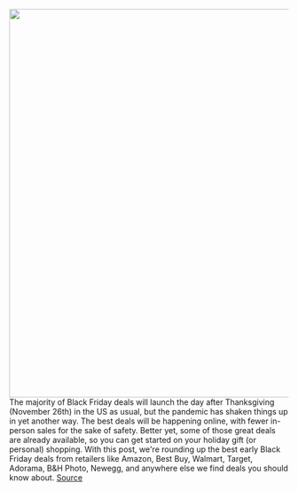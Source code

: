 <img src='https://cdn.vox-cdn.com/thumbor/FpqCmeCjoGKEX6gNErQx7u__c-4=/0x0:2040x1360/1200x800/filters:focal(857x517:1183x843)/cdn.vox-cdn.com/uploads/chorus_image/image/67798745/dseifert_201020_4247_0006.0.10.jpg' width='700px' /><br/>
The majority of Black Friday deals will launch the day after Thanksgiving (November 26th) in the US as usual, but the pandemic has shaken things up in yet another way. The best deals will be happening online, with fewer in-person sales for the sake of safety. Better yet, some of those great deals are already available, so you can get started on your holiday gift (or personal) shopping. With this post, we're rounding up the best early Black Friday deals from retailers like Amazon, Best Buy, Walmart, Target, Adorama, B&H Photo, Newegg, and anywhere else we find deals you should know about.
<a href='https://www.theverge.com/good-deals/21569412/black-friday-best-early-deals-sales-tech-gadgets'> Source <a/>